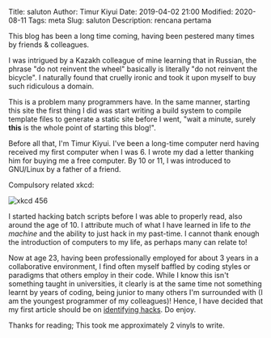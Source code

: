 Title: saluton
Author: Timur Kiyui
Date: 2019-04-02 21:00
Modified: 2020-08-11
Tags: meta
Slug: saluton
Description: rencana pertama

This blog has been a long time coming, having been pestered many times by friends & colleagues.

I was intrigued by a Kazakh colleague of mine learning that in Russian, the phrase "do not reinvent the wheel" basically is literally "do not reinvent the bicycle". I naturally found that cruelly ironic and took it upon myself to buy such ridiculous a domain.

This is a problem many programmers have. In the same manner, starting this site the first thing I did was start writing a build system to compile template files to generate a static site before I went, "wait a minute, surely **this** is the whole point of starting this blog!".

Before all that, I'm Timur Kiyui. I've been a long-time computer nerd having received my first computer when I was 6. I wrote my dad a letter thanking him for buying me a free computer. By 10 or 11, I was introduced to GNU/Linux by a father of a friend.

Compulsory related xkcd:

![xkcd 456](https://imgs.xkcd.com/comics/cautionary.png)

I started hacking batch scripts before I was able to properly read, also around the age of 10. I attribute much of what I have learned in life to *the machine* and the ability to just hack in my past-time. I cannot thank enough the introduction of computers to my life, as perhaps many can relate to!

Now at age 23, having been professionally employed for about 3 years in a collaborative environment, I find often myself baffled by coding styles or paradigms that others employ in their code. While I know this isn't something taught in universities, it clearly is at the same time not something learnt by years of coding, being junior to many others I'm surrounded with (I am the youngest programmer of my colleagues)! Hence, I have decided that my first article should be on [identifying hacks](/identifying-hacks.html). Do enjoy.

Thanks for reading; This took me approximately 2 vinyls to write.
